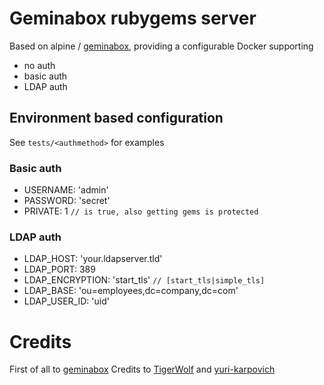 # Geminabox rubygems server

Based on alpine / [geminabox](https://github.com/geminabox/geminabox), providing a configurable Docker supporting
 - no auth
 - basic auth
 - LDAP auth

## Environment based configuration
See `tests/<authmethod>` for examples
### Basic auth
 - USERNAME: 'admin'
 - PASSWORD: 'secret'
 - PRIVATE: 1 `// is true, also getting gems is protected`

### LDAP auth
 - LDAP_HOST: 'your.ldapserver.tld'
 - LDAP_PORT: 389
 - LDAP_ENCRYPTION: 'start_tls' `// [start_tls|simple_tls]`
 - LDAP_BASE: 'ou=employees,dc=company,dc=com'
 - LDAP_USER_ID: 'uid'


# Credits
First of all to [geminabox](https://github.com/geminabox/geminabox)
Credits to [TigerWolf](https://github.com/TigerWolf/geminabox) and [yuri-karpovich](https://github.com/yuri-karpovich/geminabox)
